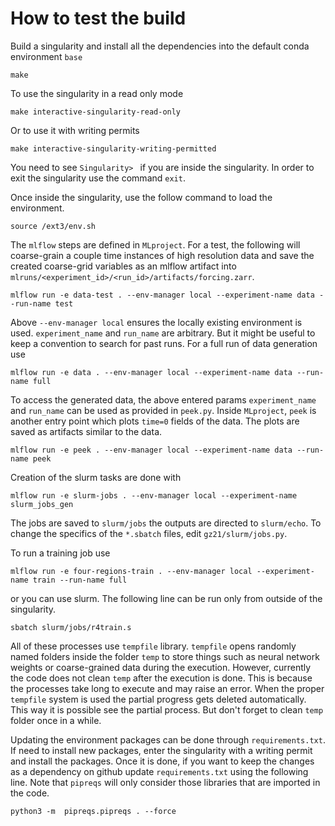 # How to test the build
Build a singularity and install all the dependencies into the default conda environment `base`
```
make
```
To use the singularity in a read only mode
```
make interactive-singularity-read-only
```
Or to use it with writing permits
```
make interactive-singularity-writing-permitted
```

You need to see `Singularity> ` if you are inside the singularity. In order to exit the singularity
use the command `exit`.

Once inside the singularity, use the follow command to load the environment.
```
source /ext3/env.sh
```

The `mlflow` steps are defined in `MLproject`. For a test, the following will coarse-grain a couple time instances of high resolution data and save the created coarse-grid variables as an mlflow artifact
into `mlruns/<experiment_id>/<run_id>/artifacts/forcing.zarr`. 

```
mlflow run -e data-test . --env-manager local --experiment-name data --run-name test
```
Above `--env-manager local` ensures the locally existing environment is used. `experiment_name` and `run_name` are arbitrary. 
But it might be useful to keep a convention to search for past runs. For a full run of data generation use
```
mlflow run -e data . --env-manager local --experiment-name data --run-name full
```

To access the generated data, the above entered params `experiment_name` and `run_name` can be used as provided in `peek.py`. 
Inside `MLproject`, `peek` is another entry point which plots `time=0` fields of the data. The plots are 
saved as artifacts similar to the data. 

```
mlflow run -e peek . --env-manager local --experiment-name data --run-name peek
```

Creation of the slurm tasks are done with

```
mlflow run -e slurm-jobs . --env-manager local --experiment-name slurm_jobs_gen
```

The jobs are saved to `slurm/jobs` the outputs are directed to `slurm/echo`. 
To change the specifics of the `*.sbatch` files, edit `gz21/slurm/jobs.py`.

To run a training job use 

```
mlflow run -e four-regions-train . --env-manager local --experiment-name train --run-name full
```

or you can use slurm. The following line can be run only from outside of the singularity.

```
sbatch slurm/jobs/r4train.s
```

All of these processes use `tempfile` library. `tempfile` opens randomly named folders inside the folder `temp`
to store things such as neural network weights or coarse-grained data during the execution.
However, currently the code does not clean `temp` after the execution is done. This is because
the processes take long to execute and may raise an error. When the proper `tempfile` system is used
the partial progress gets deleted automatically. This way it is possible see the partial process.
But don't forget to clean `temp` folder once in a while.

Updating the environment packages can be done through `requirements.txt`. 
If need to install new packages, enter the singularity with a writing permit and 
install the packages. Once it is done, if you want to keep the changes as a dependency 
on github update `requirements.txt` using the following line. Note that
`pipreqs` will only consider those libraries that are imported in the code.

```
python3 -m  pipreqs.pipreqs . --force
```